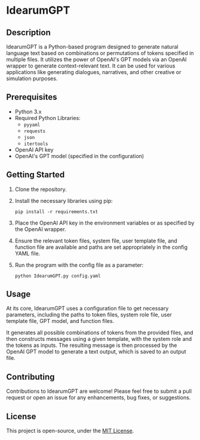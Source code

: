 # IdearumGPT

## Description

IdearumGPT is a Python-based program designed to generate natural language text based on combinations or permutations of tokens specified in multiple files. It utilizes the power of OpenAI's GPT models via an OpenAI wrapper to generate context-relevant text. It can be used for various applications like generating dialogues, narratives, and other creative or simulation purposes.

## Prerequisites

- Python 3.x
- Required Python Libraries: 
  - `pyyaml`
  - `requests`
  - `json`
  - `itertools`
- OpenAI API key
- OpenAI's GPT model (specified in the configuration)

## Getting Started

1. Clone the repository.
2. Install the necessary libraries using pip:

    ```
    pip install -r requirements.txt
    ```

3. Place the OpenAI API key in the environment variables or as specified by the OpenAI wrapper.

4. Ensure the relevant token files, system file, user template file, and function file are available and paths are set appropriately in the config YAML file.

5. Run the program with the config file as a parameter:

    ```
    python IdearumGPT.py config.yaml
    ```

## Usage

At its core, IdearumGPT uses a configuration file to get necessary parameters, including the paths to token files, system role file, user template file, GPT model, and function files.

It generates all possible combinations of tokens from the provided files, and then constructs messages using a given template, with the system role and the tokens as inputs. The resulting message is then processed by the OpenAI GPT model to generate a text output, which is saved to an output file.

## Contributing

Contributions to IdearumGPT are welcome! Please feel free to submit a pull request or open an issue for any enhancements, bug fixes, or suggestions.

## License

This project is open-source, under the [MIT License](https://choosealicense.com/licenses/mit/).

